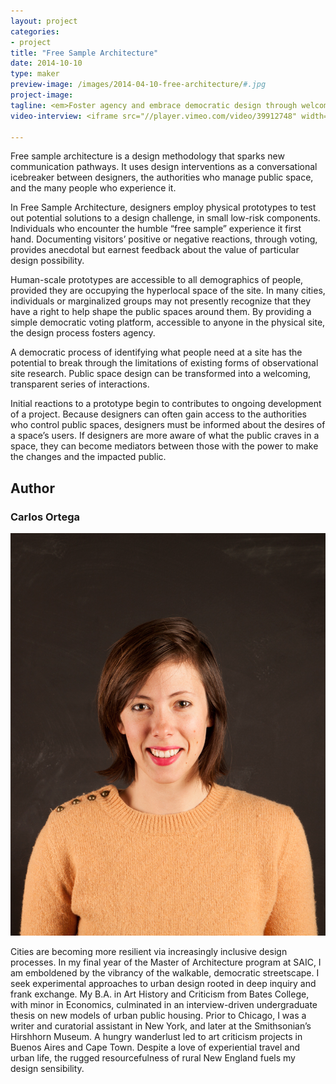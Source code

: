 ```yaml
---
layout: project
categories: 
- project
title: "Free Sample Architecture"
date: 2014-10-10
type: maker
preview-image: /images/2014-04-10-free-architecture/#.jpg
project-image:
tagline: <em>Foster agency and embrace democratic design through welcoming, hands-on access to design processes, available directly to the inhabitants of public spaces.</em>
video-interview: <iframe src="//player.vimeo.com/video/39912748" width="500" height="281" frameborder="0" webkitallowfullscreen mozallowfullscreen allowfullscreen></iframe> <p class="col-md-10 col-md-offset-3"><a href="http://vimeo.com/39912748">SAIC AGC GFRY Studio mock-up test</a> from <a href="http://vimeo.com/user10322039">David Evancho</a> on <a href="https://vimeo.com">Vimeo</a>.</p>

---
```


<p class="col-md-8 col-md-offset-2"> Free sample architecture is a design methodology that sparks new communication pathways. It uses design interventions as a conversational icebreaker between designers, the authorities who manage public space, and the many people who experience it. </p>

<p class="col-md-8 col-md-offset-2"> In Free Sample Architecture, designers employ physical prototypes to test out potential solutions to a design challenge, in small low-risk components. Individuals who encounter the humble “free sample” experience it first hand. Documenting visitors’ positive or negative reactions, through voting, provides anecdotal but earnest feedback about the value of particular design possibility.

Human-scale prototypes are accessible to all demographics of people, provided they are occupying the hyperlocal space of the site. In many cities, individuals or marginalized groups may not presently recognize that they have a right to help shape the public spaces around them. By providing a simple democratic voting platform, accessible to anyone in the physical site, the design process fosters agency.</p>

<p class="col-md-8 col-md-offset-2"> A democratic process of identifying what people need at a site has the potential to break through the limitations of existing forms of observational site research. Public space design can be transformed into a welcoming, transparent series of interactions.

Initial reactions to a prototype begin to contributes to ongoing development of a project. Because designers can often gain access to the authorities who control public spaces, designers must be informed about the desires of a space’s users.  If designers are more aware of what the public craves in a space, they can become mediators between those with the power to make the changes and the impacted public. </p>

<h2 class="col-md-10 col-md-offset-2">Author</h2>
	
<h3 class="col-md-12 col-md-offset-2">Carlos Ortega</h3>

<p  class="col-md-2 pull-right"><img class="img-responsive img-rounded img-author" src="/images/2014-04-10-free-architecture/kristen.jpg" alt="Kristen"/></p>

<p class="col-md-7 col-md-offset-2">
Cities are becoming more resilient via increasingly inclusive design processes. In my final year of the Master of Architecture program at SAIC, I am emboldened by the vibrancy of the walkable, democratic streetscape. I seek experimental approaches to urban design rooted in deep inquiry and frank exchange. My B.A. in Art History and Criticism from Bates College, with minor in Economics, culminated in an interview-driven undergraduate thesis on new models of urban public housing. Prior to Chicago, I was a writer and curatorial assistant in New York, and later at the Smithsonian’s Hirshhorn Museum. A hungry wanderlust led to art criticism projects in Buenos Aires and Cape Town. Despite a love of experiential travel and urban life, the rugged resourcefulness of rural New England fuels my design sensibility.</p>


